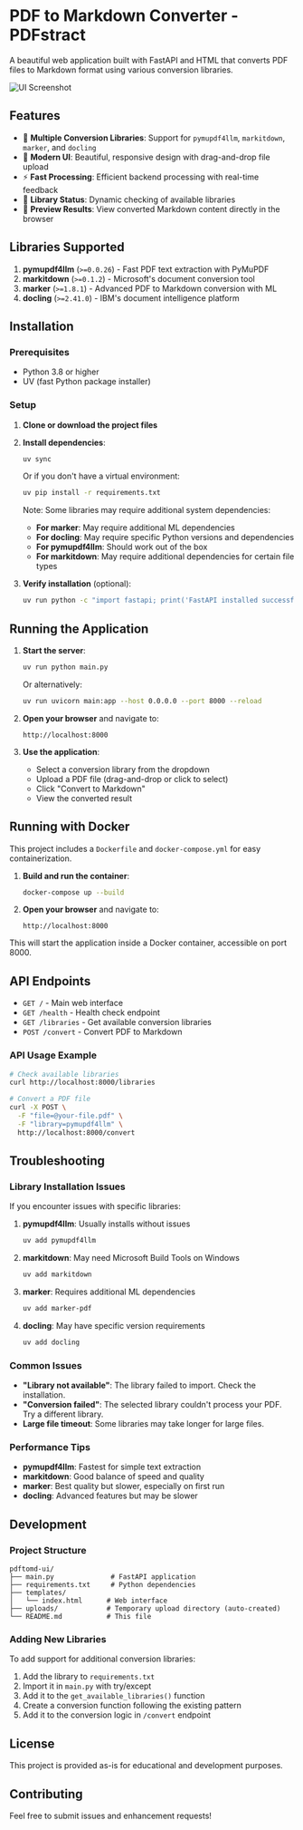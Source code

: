 # PDF to Markdown Converter - PDFstract

A beautiful web application built with FastAPI and HTML that converts PDF files to Markdown format using various conversion libraries.

![UI Screenshot](UI.png)

## Features

- 🚀 **Multiple Conversion Libraries**: Support for `pymupdf4llm`, `markitdown`, `marker`, and `docling`
- 📱 **Modern UI**: Beautiful, responsive design with drag-and-drop file upload
- ⚡ **Fast Processing**: Efficient backend processing with real-time feedback
- 🔄 **Library Status**: Dynamic checking of available libraries
- 📄 **Preview Results**: View converted Markdown content directly in the browser

## Libraries Supported

1. **pymupdf4llm** (`>=0.0.26`) - Fast PDF text extraction with PyMuPDF
2. **markitdown** (`>=0.1.2`) - Microsoft's document conversion tool
3. **marker** (`>=1.8.1`) - Advanced PDF to Markdown conversion with ML
4. **docling** (`>=2.41.0`) - IBM's document intelligence platform

## Installation

### Prerequisites

- Python 3.8 or higher
- UV (fast Python package installer)

### Setup

1. **Clone or download the project files**

2. **Install dependencies**:
   ```bash
   uv sync
   ```
   
   Or if you don't have a virtual environment:
   ```bash
   uv pip install -r requirements.txt
   ```

   Note: Some libraries may require additional system dependencies:
   
   - **For marker**: May require additional ML dependencies
   - **For docling**: May require specific Python versions and dependencies
   - **For pymupdf4llm**: Should work out of the box
   - **For markitdown**: May require additional dependencies for certain file types

3. **Verify installation** (optional):
   ```bash
   uv run python -c "import fastapi; print('FastAPI installed successfully')"
   ```

## Running the Application

1. **Start the server**:
   ```bash
   uv run python main.py
   ```
   
   Or alternatively:
   ```bash
   uv run uvicorn main:app --host 0.0.0.0 --port 8000 --reload
   ```

2. **Open your browser** and navigate to:
   ```
   http://localhost:8000
   ```

3. **Use the application**:
   - Select a conversion library from the dropdown
   - Upload a PDF file (drag-and-drop or click to select)
   - Click "Convert to Markdown"
   - View the converted result

## Running with Docker

This project includes a `Dockerfile` and `docker-compose.yml` for easy containerization.

1.  **Build and run the container**:
    ```bash
    docker-compose up --build
    ```

2.  **Open your browser** and navigate to:
    ```
    http://localhost:8000
    ```

This will start the application inside a Docker container, accessible on port 8000.

## API Endpoints

- `GET /` - Main web interface
- `GET /health` - Health check endpoint
- `GET /libraries` - Get available conversion libraries
- `POST /convert` - Convert PDF to Markdown

### API Usage Example

```bash
# Check available libraries
curl http://localhost:8000/libraries

# Convert a PDF file
curl -X POST \
  -F "file=@your-file.pdf" \
  -F "library=pymupdf4llm" \
  http://localhost:8000/convert
```

## Troubleshooting

### Library Installation Issues

If you encounter issues with specific libraries:

1. **pymupdf4llm**: Usually installs without issues
   ```bash
   uv add pymupdf4llm
   ```

2. **markitdown**: May need Microsoft Build Tools on Windows
   ```bash
   uv add markitdown
   ```

3. **marker**: Requires additional ML dependencies
   ```bash
   uv add marker-pdf
   ```

4. **docling**: May have specific version requirements
   ```bash
   uv add docling
   ```

### Common Issues

- **"Library not available"**: The library failed to import. Check the installation.
- **"Conversion failed"**: The selected library couldn't process your PDF. Try a different library.
- **Large file timeout**: Some libraries may take longer for large files.

### Performance Tips

- **pymupdf4llm**: Fastest for simple text extraction
- **markitdown**: Good balance of speed and quality
- **marker**: Best quality but slower, especially on first run
- **docling**: Advanced features but may be slower

## Development

### Project Structure

```
pdftomd-ui/
├── main.py              # FastAPI application
├── requirements.txt     # Python dependencies
├── templates/
│   └── index.html      # Web interface
├── uploads/            # Temporary upload directory (auto-created)
└── README.md           # This file
```

### Adding New Libraries

To add support for additional conversion libraries:

1. Add the library to `requirements.txt`
2. Import it in `main.py` with try/except
3. Add it to the `get_available_libraries()` function
4. Create a conversion function following the existing pattern
5. Add it to the conversion logic in `/convert` endpoint

## License

This project is provided as-is for educational and development purposes.

## Contributing

Feel free to submit issues and enhancement requests! 
